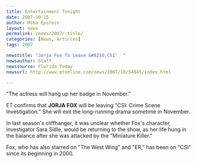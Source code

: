 ```yaml
---
title: Entertainment Tonight 
date: 2007-10-15
author: Mika Epstein
layout: news
permalink: /news/2007/:title/
categories: [News, Articles]
tags: 2007

newstitle: "Jorja Fox To Leave &#8216;CSI'  "
newsauthor: Staff  
newssource: Florida Today  
newsurl: http://www.etonline.com/news/2007/10/54845/index.html 

---
```

"The actress will hang up her badge in November."

ET confirms that **JORJA FOX** will be leaving "CSI: Crime Scene Investigation." She will exit the long-running drama sometime in November.

In last season's cliffhanger, it was unclear whether Fox's character, investigator Sara Sidle, would be returning to the show, as her life hung in the balance after she was attacked by the "Miniature Killer."

Fox, who has also starred on "The West Wing" and "ER," has been on "CSI" since its beginning in 2000.  
